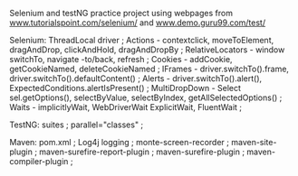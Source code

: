Selenium and testNG practice project using webpages from www.tutorialspoint.com/selenium/  and  www.demo.guru99.com/test/

Selenium: 
ThreadLocal driver ; 
Actions - contextclick, moveToElement, dragAndDrop, clickAndHold, dragAndDropBy ; 
RelativeLocators - window switchTo, navigate -to/back, refresh ; 
Cookies - addCookie, getCookieNamed, deleteCookieNamed ; 
IFrames - driver.switchTo().frame, driver.switchTo().defaultContent() ; 
Alerts - driver.switchTo().alert(), ExpectedConditions.alertIsPresent() ; 
MultiDropDown - Select sel.getOptions(), selectByValue, selectByIndex, getAllSelectedOptions() ; 
Waits - implicitlyWait, WebDriverWait ExplicitWait, FluentWait ; 

TestNG: 
suites ; 
parallel="classes" ; 

Maven: 
pom.xml ; 
Log4j logging ; 
monte-screen-recorder ; 
maven-site-plugin ; 
maven-surefire-report-plugin ; 
maven-surefire-plugin ; 
maven-compiler-plugin ; 
